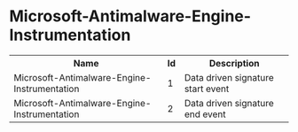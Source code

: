 # Microsoft-Antimalware-Engine-Instrumentation

<table>
<colgroup><col/><col/><col/></colgroup>
<tr><th>Name</th><th>Id</th><th>Description</th></tr>
<tr><td>Microsoft-Antimalware-Engine-Instrumentation</td><td>1</td><td>Data driven signature start event</td></tr>
<tr><td>Microsoft-Antimalware-Engine-Instrumentation</td><td>2</td><td>Data driven signature end event</td></tr>
</table>
